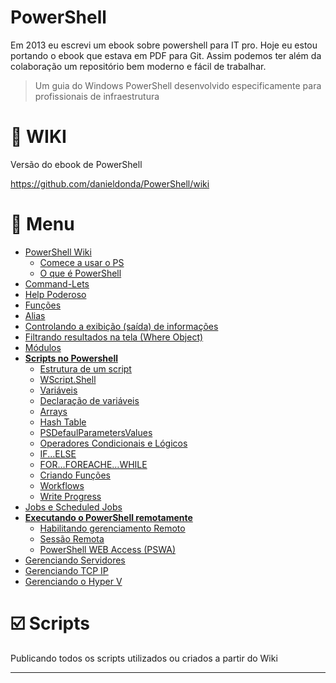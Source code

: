 # PowerShell 

Em 2013 eu escrevi um ebook sobre powershell para IT pro. Hoje eu estou portando o ebook que estava em PDF para Git. Assim podemos ter além da colaboração um repositório bem moderno e fácil de trabalhar.

> Um guia do Windows PowerShell desenvolvido especificamente para profissionais de infraestrutura

# :blue_book: WIKI
Versão do ebook de PowerShell 

https://github.com/danieldonda/PowerShell/wiki

# :page_facing_up: Menu

* [PowerShell Wiki](https://github.com/danieldonda/PowerShell/wiki)
  * [Comece a usar o PS](https://github.com/danieldonda/PowerShell/wiki/Comece-a-usar-o-PowerShell)
  * [O que é PowerShell](https://github.com/danieldonda/PowerShell/wiki/O-que-%C3%A9-PowerShell--%3F)
* [Command-Lets](https://github.com/danieldonda/PowerShell/wiki/Command-Lets)
* [Help Poderoso](https://github.com/danieldonda/PowerShell/wiki/Help-Poderoso)
* [Funções](https://github.com/danieldonda/PowerShell/wiki/Fun%C3%A7%C3%B5es)
* [Alias](https://github.com/danieldonda/PowerShell/wiki/Alias)
* [Controlando a exibição (saída) de informações](https://github.com/danieldonda/PowerShell/wiki/Controlando-a-exibi%C3%A7%C3%A3o-(sa%C3%ADda)-de-informa%C3%A7%C3%B5es)
* [Filtrando resultados na tela (Where Object)](https://github.com/danieldonda/PowerShell/wiki/Filtrando-resultados-na-tela-(Where-Object))
* [Módulos](https://github.com/danieldonda/PowerShell/wiki/M%C3%B3dulos)
* **[Scripts no Powershell](https://github.com/danieldonda/PowerShell/wiki/Scripts-no-PoweShell)**
  * [Estrutura de um script](https://github.com/danieldonda/PowerShell/wiki/Estrutura-de-um-script)
  * [WScript.Shell](https://github.com/danieldonda/PowerShell/wiki/WScript.Shell)
  * [Variáveis](https://github.com/danieldonda/PowerShell/wiki/Vari%C3%A1veis)
  * [Declaração de variáveis](https://github.com/danieldonda/PowerShell/wiki/Declara%C3%A7%C3%A3o-de-vari%C3%A1veis)
  * [Arrays](https://github.com/danieldonda/PowerShell/wiki/Arrays)
  * [Hash Table](https://github.com/danieldonda/PowerShell/wiki/Hash-Table)
  * [PSDefaulParametersValues](https://github.com/danieldonda/PowerShell/wiki/PSDefaulParametersValues)
  * [Operadores Condicionais e Lógicos](https://github.com/danieldonda/PowerShell/wiki/Operadores-Condicionais-e-L%C3%B3gicos)
  * [IF...ELSE](https://github.com/danieldonda/PowerShell/wiki/IF...ELSE)
  * [FOR…FOREACHE…WHILE](https://github.com/danieldonda/PowerShell/wiki/FOR%E2%80%A6FOREACHE%E2%80%A6WHILE)
  * [Criando Funções](https://github.com/danieldonda/PowerShell/wiki/Criando-Fun%C3%A7%C3%B5es)
  * [Workflows](https://github.com/danieldonda/PowerShell/wiki/Workflows)
  * [Write Progress](https://github.com/danieldonda/PowerShell/wiki/Write-Progress)
* [Jobs e Scheduled Jobs](https://github.com/danieldonda/PowerShell/wiki/Jobs-e-Scheduled-Jobs)
* **[Executando o PowerShell remotamente](https://github.com/danieldonda/PowerShell/wiki/Executando-o-PowerShell-remotamente)**
  * [Habilitando gerenciamento Remoto](https://github.com/danieldonda/PowerShell/wiki/Habilitando-gerenciamento-Remoto)
  * [Sessão Remota](https://github.com/danieldonda/PowerShell/wiki/Sess%C3%A3o-Remota)
  * [PowerShell WEB Access (PSWA)](https://github.com/danieldonda/PowerShell/wiki/PowerShell-WEB-Access-(PSWA))
* [Gerenciando Servidores](https://github.com/danieldonda/PowerShell/wiki/Gerenciando-Servidores)
* [Gerenciando TCP IP](https://github.com/danieldonda/PowerShell/wiki/Gerenciando-TCP-IP)
* [Gerenciando o Hyper V](https://github.com/danieldonda/PowerShell/wiki/Gerenciando-o-Hyper-V)

# :ballot_box_with_check: Scripts
Publicando todos os scripts utilizados ou criados a partir do Wiki 

***
